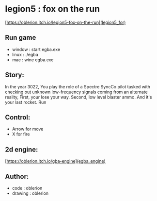 
# legion5 : fox on the run

[https://oblerion.itch.io/legion5-fox-on-the-run](legion5_for)
## Run game
- window : start egba.exe
- linux : ./egba
- mac : wine egba.exe


## Story:

In the year 3022, 
You play the role of a Spectre SyncCo pilot tasked with checking out unknown low-frequency signals coming from an alternate reality,
First, your lose your way.
Second, low level blaster ammo.
And it's your last rocket. Run
## Control:

- Arrow for move
- X for fire

## 2d engine:

[https://oblerion.itch.io/gba-engine](egba_engine)
## Author:

- code : oblerion
- drawing : oblerion
